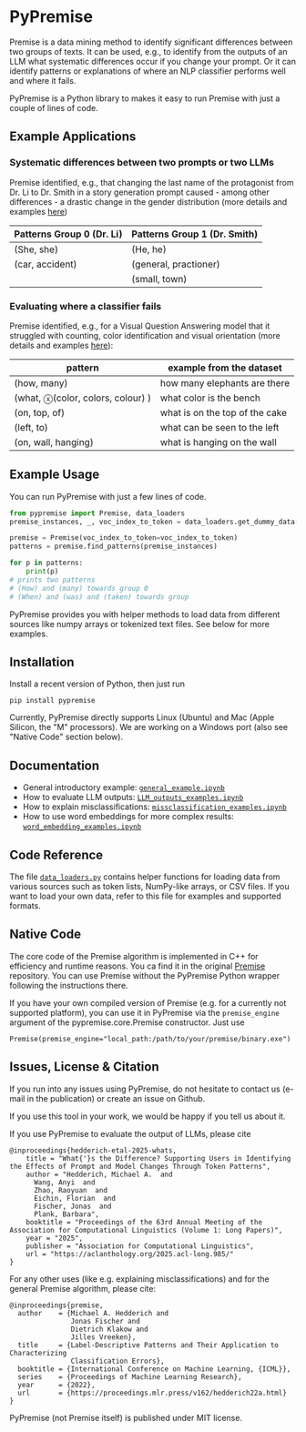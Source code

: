 # PyPremise

Premise is a data mining method to identify significant differences between two groups of texts. It can be used, e.g., to identify from the outputs of an LLM what systematic differences occur if you change your prompt. Or it can identify patterns or explanations of where an NLP classifier performs well 
and where it fails.

PyPremise is a Python library to makes it easy to run Premise with just a couple of lines of code.

## Example Applications

### Systematic differences between two prompts or two LLMs
Premise identified, e.g., that changing the last name of the protagonist from Dr. Li to Dr. Smith in a story generation prompt caused - among other differences - a drastic change in the gender distribution (more details and examples [here](https://aclanthology.org/2025.acl-long.985/))

| Patterns Group 0 (Dr. Li)                                      | Patterns Group 1 (Dr. Smith)       |
|----------------------------------------------|--------------------------------|
| (She, she)                                  | (He, he)   |
| (car, accident)             | (general, practioner)        |
|                                | (small, town) |

### Evaluating where a classifier fails
Premise identified, e.g., for a Visual Question Answering model that it struggled with counting, color identification and visual orientation (more details and examples [here](https://proceedings.mlr.press/v162/hedderich22a.html)):

| pattern                                      | example from the dataset       |
|----------------------------------------------|--------------------------------|
| (how, many)                                  | how many elephants are there   |
| (what, ⓧ(color, colors, colour) )            | what color is the bench        |
| (on, top, of)                                | what is on the top of the cake |
| (left, to)                                   | what can be seen to the left   |
| (on, wall, hanging)                          | what is hanging on the wall    |




## Example Usage
You can run
PyPremise with just a few lines of code.

```python
from pypremise import Premise, data_loaders
premise_instances, _, voc_index_to_token = data_loaders.get_dummy_data()

premise = Premise(voc_index_to_token=voc_index_to_token)
patterns = premise.find_patterns(premise_instances)

for p in patterns:
    print(p)
# prints two patterns
# (How) and (many) towards group 0
# (When) and (was) and (taken) towards group 
```

PyPremise provides you with helper methods to load data from different sources like numpy arrays or tokenized text files. See below for more examples.

## Installation
Install a recent version of Python, then just run
```
pip install pypremise
```

Currently, PyPremise directly supports Linux (Ubuntu) and Mac (Apple Silicon, the "M" processors). We are  working on a Windows port (also see "Native Code" section below).

## Documentation
- General introductory example: [`general_example.ipynb`](./documentation/general_example.ipynb)
- How to evaluate LLM outputs: [`LLM_outputs_examples.ipynb`](./documentation/LLM_outputs_examples.ipynb)
- How to explain misclassifications: [`missclassification_examples.ipynb`](./documentation/missclassification_examples.ipynb)
- How to use word embeddings for more complex results: [`word_embedding_examples.ipynb`](./documentation/word_embedding_examples.ipynb)

## Code Reference

The file [`data_loaders.py`](./src/pypremise/data_loaders.py) contains helper functions for loading data from various sources such as token lists, NumPy-like arrays, or CSV files. If you want to load your own data, refer to this file for examples and supported formats.

## Native Code
The core code of the Premise algorithm is implemented in C++ for efficiency and runtime reasons. You ca find it in the original [Premise](https://github.com/uds-lsv/premise) repository. You can use Premise without the PyPremise Python wrapper following the instructions there.

If you have your own compiled version of Premise (e.g. for a currently not supported platform), you can use it in PyPremise via the ``premise_engine`` argument of the pypremise.core.Premise constructor. Just use

```
Premise(premise_engine="local_path:/path/to/your/premise/binary.exe")
```


## Issues, License & Citation

If you run into any issues using PyPremise, do not hesitate to contact us (e-mail in the publication) or create an issue on Github.

If you use this tool in your work, we would be happy if you tell us about it.

If you use PyPremise to evaluate the output of LLMs, please cite

```
@inproceedings{hedderich-etal-2025-whats,
    title = "What{'}s the Difference? Supporting Users in Identifying the Effects of Prompt and Model Changes Through Token Patterns",
    author = "Hedderich, Michael A.  and
      Wang, Anyi  and
      Zhao, Raoyuan  and
      Eichin, Florian  and
      Fischer, Jonas  and
      Plank, Barbara",
    booktitle = "Proceedings of the 63rd Annual Meeting of the Association for Computational Linguistics (Volume 1: Long Papers)",
    year = "2025",
    publisher = "Association for Computational Linguistics",
    url = "https://aclanthology.org/2025.acl-long.985/"
}
```

For any other uses (like e.g. explaining misclassifications) and for the general Premise algorithm, please cite:

```
@inproceedings{premise,
  author    = {Michael A. Hedderich and
               Jonas Fischer and
               Dietrich Klakow and
               Jilles Vreeken},
  title     = {Label-Descriptive Patterns and Their Application to Characterizing
               Classification Errors},
  booktitle = {International Conference on Machine Learning, {ICML}},
  series    = {Proceedings of Machine Learning Research},
  year      = {2022},
  url       = {https://proceedings.mlr.press/v162/hedderich22a.html}
}
```

PyPremise (not Premise itself) is published under MIT license.
